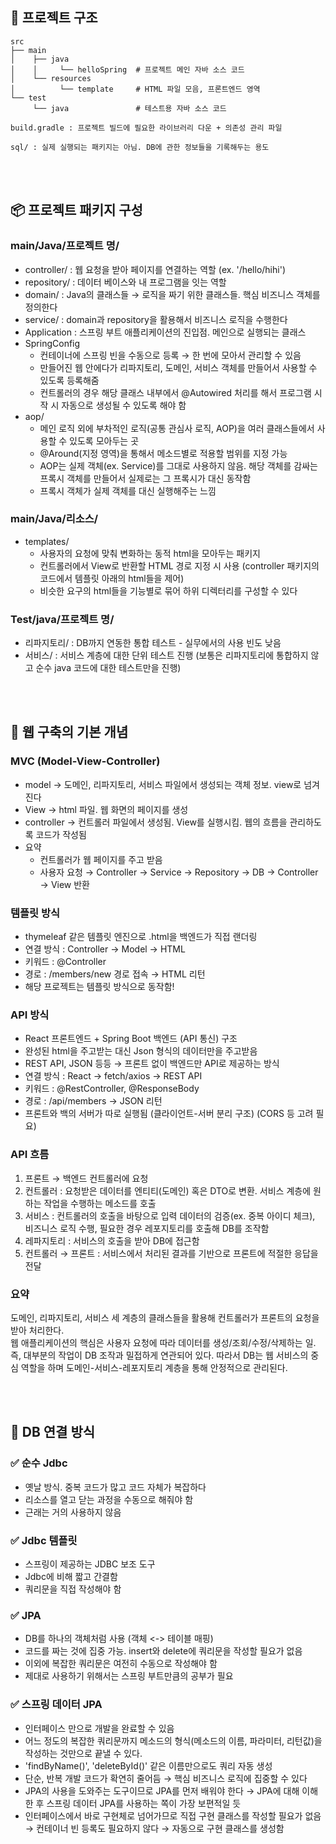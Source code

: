 ## 📁 프로젝트 구조
```
src
├── main
│    ├── java
│    │     └── helloSpring  # 프로젝트 메인 자바 소스 코드
│    └── resources
│          └── template     # HTML 파일 모음, 프론트엔드 영역
└── test
     └── java               # 테스트용 자바 소스 코드

build.gradle : 프로젝트 빌드에 필요한 라이브러리 다운 + 의존성 관리 파일

sql/ : 실제 실행되는 패키지는 아님. DB에 관한 정보들을 기록해두는 용도

```

<br/><br/>

## 📦 프로젝트 패키지 구성

### main/Java/프로젝트 명/
- controller/ : 웹 요청을 받아 페이지를 연결하는 역할 (ex. '/hello/hihi')
- repository/ : 데이터 베이스와 내 프로그램을 잇는 역할
- domain/ : Java의 클래스들 → 로직을 짜기 위한 클래스들. 핵심 비즈니스 객체를 정의한다
- service/ : domain과 repository을 활용해서 비즈니스 로직을 수행한다
- Application : 스프링 부트 애플리케이션의 진입점. 메인으로 실행되는 클래스
- SpringConfig
  - 컨테이너에 스프링 빈을 수동으로 등록 → 한 번에 모아서 관리할 수 있음
  - 만들어진 웹 안에다가 리파지토리, 도메인, 서비스 객체를 만들어서 사용할 수 있도록 등록해줌
  - 컨트롤러의 경우 해당 클래스 내부에서 @Autowired 처리를 해서 프로그램 시작 시 자동으로 생성될 수 있도록 해야 함
- aop/
  - 메인 로직 외에 부차적인 로직(공통 관심사 로직, AOP)을 여러 클래스들에서 사용할 수 있도록 모아두는 곳
  - @Around(지정 영역)을 통해서 메소드별로 적용할 범위를 지정 가능
  - AOP는 실제 객체(ex. Service)를 그대로 사용하지 않음. 해당 객체를 감싸는 프록시 객체를 만들어서 실제로는 그 프록시가 대신 동작함
  - 프록시 객체가 실제 객체를 대신 실행해주는 느낌

 
### main/Java/리소스/
- templates/ 
  - 사용자의 요청에 맞춰 변화하는 동적 html을 모아두는 패키지
  - 컨트롤러에서 View로 반환할 HTML 경로 지정 시 사용 (controller 패키지의 코드에서 템플릿 아래의 html들을 제어)
  - 비슷한 요구의 html들을 기능별로 묶어 하위 디렉터리를 구성할 수 있다


### Test/java/프로젝트 명/
- 리파지토리/ : DB까지 연동한 통합 테스트 - 실무에서의 사용 빈도 낮음
- 서비스/ : 서비스 계층에 대한 단위 테스트 진행 (보통은 리파지토리에 통합하지 않고 순수 java 코드에 대한 테스트만을 진행)


<br/><br/>


## 🧱 웹 구축의 기본 개념
### MVC (Model-View-Controller)
- model → 도메인, 리파지토리, 서비스 파일에서 생성되는 객체 정보. view로 넘겨진다
- View → html 파일. 웹 화면의 페이지를 생성
- controller → 컨트롤러 파일에서 생성됨. View를 실행시킴. 웹의 흐름을 관리하도록 코드가 작성됨
- 요약
  - 컨트롤러가 웹 페이지를 주고 받음
  - 사용자 요청 → Controller → Service → Repository → DB → Controller → View 반환

### 템플릿 방식
- thymeleaf 같은 템플릿 엔진으로 .html을 백엔드가 직접 랜더링
- 연결 방식 : Controller → Model → HTML
- 키워드 : @Controller
- 경로 : /members/new 경로 접속 → HTML 리턴
- 해당 프로젝트는 템플릿 방식으로 동작함!

### API 방식
- React 프론트엔드 + Spring Boot 백엔드 (API 통신) 구조
- 완성된 html을 주고받는 대신 Json 형식의 데이터만을 주고받음
- REST API, JSON 등등 → 프론트 없이 백엔드만 API로 제공하는 방식
- 연결 방식 : React → fetch/axios → REST API
- 키워드 : @RestController, @ResponseBody
- 경로 : /api/members → JSON 리턴
- 프론트와 백의 서버가 따로 실행됨 (클라이언트-서버 분리 구조) (CORS 등 고려 필요)

### API 흐름
1. 프론트 → 백엔드 컨트롤러에 요청
2. 컨트롤러 : 요청받은 데이터를 엔티티(도메인) 혹은 DTO로 변환. 서비스 계층에 원하는 작업을 수행하는 메소드를 호출
3. 서비스 : 컨트롤러의 호출을 바탕으로 입력 데이터의 검증(ex. 중복 아이디 체크), 비즈니스 로직 수행, 필요한 경우 레포지토리를 호출해 DB를 조작함
3. 레파지토리 : 서비스의 호출을 받아 DB에 접근함
4. 컨트롤러 → 프론트 : 서비스에서 처리된 결과를 기반으로 프론트에 적절한 응답을 전달

### 요약
도메인, 리파지토리, 서비스 세 계층의 클래스들을 활용해 컨트롤러가 프론트의 요청을 받아 처리한다. <br>
웹 애플리케이션의 핵심은 사용자 요청에 따라 데이터를 생성/조회/수정/삭제하는 일. 즉, 대부분의 작업이 DB 조작과 밀접하게 연관되어 있다. 따라서 DB는 웹 서비스의 중심 역할을 하며 도메인-서비스-레포지토리 계층을 통해 안정적으로 관리된다.




<br/><br/>


## 🔌 DB 연결 방식
### ✅ 순수 Jdbc
- 옛날 방식. 중복 코드가 많고 코드 자체가 복잡하다
- 리소스를 열고 닫는 과정을 수동으로 해줘야 함
- 근래는 거의 사용하지 않음

### ✅ Jdbc 템플릿
- 스프링이 제공하는 JDBC 보조 도구
- Jdbc에 비해 짧고 간결함
- 쿼리문을 직접 작성해야 함

### ✅ JPA
- DB를 하나의 객체처럼 사용 (객체 <-> 테이블 매핑)
- 코드를 짜는 것에 집중 가능. insert와 delete에 쿼리문을 작성할 필요가 없음
- 이외에 복잡한 쿼리문은 여전히 수동으로 작성해야 함
- 제대로 사용하기 위해서는 스프링 부트만큼의 공부가 필요
        
### ✅ 스프링 데이터 JPA
- 인터페이스 만으로 개발을 완료할 수 있음
- 어느 정도의 복잡한 쿼리문까지 메소드의 형식(메소드의 이름, 파라미터, 리턴값)을 작성하는 것만으로 끝낼 수 있다.
- 'findByName()', 'deleteById()' 같은 이름만으로도 쿼리 자동 생성
- 단순, 반복 개발 코드가 확연히 줄어듬 → 핵심 비즈니스 로직에 집중할 수 있다
- JPA의 사용을 도와주는 도구이므로 JPA를 먼저 배워야 한다 → JPA에 대해 이해한 후 스프링 데이터 JPA를 사용하는 쪽이 가장 보편적일 듯
- 인터페이스에서 바로 구현체로 넘어가므로 직접 구현 클래스를 작성할 필요가 없음 → 컨테이너 빈 등록도 필요하지 않다 → 자동으로 구현 클래스를 생성함




